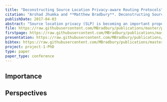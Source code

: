 ```yaml
---
title: "Deconstructing Source Location Privacy-aware Routing Protocols"
citation: "Arshad Jhumka and **Matthew Bradbury**. Deconstructing Source Location Privacy-aware Routing Protocols. In *Proceedings of the Symposium on Applied Computing*, SAC'17, 431–436. ACM, April 2017. [doi:10.1145/3019612.3019655](https://doi.org/10.1145/3019612.3019655)."
publishDate: 2017-04-03
abstract: "Source location privacy (SLP) is becoming an important property for a large class of security-critical wireless sensor network applications such as monitoring and tracking. Much of the previous work on SLP have focused on the development of various protocols to enhance the level of SLP imparted to the network, under various attacker models and other conditions. Others works have focused on analysing the level of SLP being imparted by a specific protocol. In this paper, we focus on deconstructing routing-based SLP protocols to enable a better understanding of their structure. We argue that the SLP-aware routing protocols can be classified into two main categories, namely (i) spatial and (ii) temporal. Based on this, we show that there are three important components, namely (i) decoy selection, (ii) use and routing of control messages and (iii) use and routing of decoy messages. The decoy selection technique imparts the spatial or temporal property of SLP-aware routing. We show the viability of the framework through the construction of well-known SLP-aware routing protocols using the identified components."
file: https://raw.githubusercontent.com/MBradbury/publications/master/papers/SAC-DADS2017.pdf
firstpage: https://raw.githubusercontent.com/MBradbury/publications/master/firstpages/SAC-DADS2017.svg
presentation: https://raw.githubusercontent.com/MBradbury/publications/master/presentations/SAC-DADS2017.pdf
bibtex: https://raw.githubusercontent.com/MBradbury/publications/master/bibtex/Jhumka_2017_DeconstructingSourceLocation.bib
project: project-1-PhD
type: paper
paper_type: conference
---
```


<!-- readmore -->

## Importance

## Perspectives


